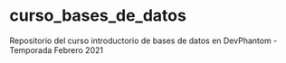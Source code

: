 # curso_bases_de_datos
Repositorio del curso introductorio de bases de datos en DevPhantom - Temporada Febrero 2021
